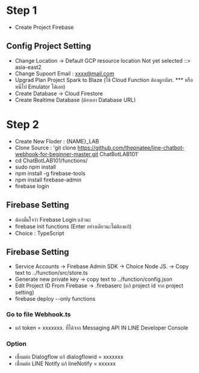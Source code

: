 
# Step 1 #
- Create Project Firebase
## Config Project Setting ##
- Change Location -> Default GCP resource location  Not yet selected ::> asia-east2
- Change Supoort Email : xxxx@mail.com
- Upgrad Plan Project Spark to Blaze (ใช้ Cloud Function ต้องผูกบัตร. *** หรือ หนีไป Emulator ได้เลย)
- Create Database -> Cloud Firestore
- Create Realtime Database (ต้องเอา Database URL)

# Step 2 #
- Create New Floder : {NAME}_LAB
- Clone Source : 'git clone https://github.com/thepnatee/line-chatbot-webhook-for-beginner-master.git ChatBotLAB101'
- cd ChatBotLAB101/functions/
- sudo npm install
- npm install -g firebase-tools
- npm install firebase-admin
- firebase login
## Firebase Setting ##
- ต้องมั่นใจว่า Firebase Login แล้วนะ
- firebase init functions (Enter อย่างเดียวนะไม่ต้องแก้)
- Choice : TypeScript
## Firebase Setting ##
- Service Accounts -> Firebase Admin SDK -> Choice Node JS. -> Copy text to ../function/src/store.ts
- Generate new private key -> copy text to ../function/config.json
- Edit Project ID From Firebase -> .firebaserc (แก้ project id จาก project setting)
- firebase deploy --only functions

### Go to file Webhook.ts ##
- แก้ token = xxxxxxx. ที่ได้จาก Messaging API IN LINE Developer Console
### Option ###
- เชื่อมต่อ Dialogflow แก้ dialogflowid = xxxxxxx
- เชื่อมต่อ LINE Notify แก้ lineNotify = xxxxxx

